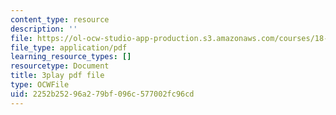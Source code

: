 ```yaml
---
content_type: resource
description: ''
file: https://ol-ocw-studio-app-production.s3.amazonaws.com/courses/18-06sc-linear-algebra-fall-2011/2252b25296a279bf096c577002fc96cd_lpnY5QVjU5w.pdf
file_type: application/pdf
learning_resource_types: []
resourcetype: Document
title: 3play pdf file
type: OCWFile
uid: 2252b252-96a2-79bf-096c-577002fc96cd
---
```

